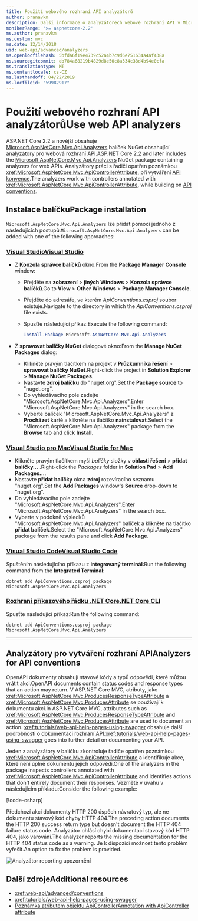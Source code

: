 ```yaml
---
title: Použití webového rozhraní API analyzátorů
author: pranavkm
description: Další informace o analyzátorech webové rozhraní API v Microsoft.AspNetCore.Mvc.Api.Analyzers.
monikerRange: '>= aspnetcore-2.2'
ms.author: pranavkm
ms.custom: mvc
ms.date: 12/14/2018
uid: web-api/advanced/analyzers
ms.openlocfilehash: 5bfda6f19e4739c52a4b7c9d6e751634a4af438a
ms.sourcegitcommit: eb784a68219b4829d8e50c8a334c38d4b94e0cfa
ms.translationtype: MT
ms.contentlocale: cs-CZ
ms.lasthandoff: 04/22/2019
ms.locfileid: "59982917"
---
```

# <a name="use-web-api-analyzers"></a><span data-ttu-id="f1d26-103">Použití webového rozhraní API analyzátorů</span><span class="sxs-lookup"><span data-stu-id="f1d26-103">Use web API analyzers</span></span>

<span data-ttu-id="f1d26-104">ASP.NET Core 2.2 a novější obsahuje [Microsoft.AspNetCore.Mvc.Api.Analyzers](https://www.nuget.org/packages/Microsoft.AspNetCore.Mvc.Api.Analyzers) balíček NuGet obsahující analyzátory pro webová rozhraní API.</span><span class="sxs-lookup"><span data-stu-id="f1d26-104">ASP.NET Core 2.2 and later includes the [Microsoft.AspNetCore.Mvc.Api.Analyzers](https://www.nuget.org/packages/Microsoft.AspNetCore.Mvc.Api.Analyzers) NuGet package containing analyzers for web APIs.</span></span> <span data-ttu-id="f1d26-105">Analyzátory práci s řadiči opatřen poznámkou <xref:Microsoft.AspNetCore.Mvc.ApiControllerAttribute>, při vytváření [API konvence](xref:web-api/advanced/conventions).</span><span class="sxs-lookup"><span data-stu-id="f1d26-105">The analyzers work with controllers annotated with <xref:Microsoft.AspNetCore.Mvc.ApiControllerAttribute>, while building on [API conventions](xref:web-api/advanced/conventions).</span></span>

## <a name="package-installation"></a><span data-ttu-id="f1d26-106">Instalace balíčku</span><span class="sxs-lookup"><span data-stu-id="f1d26-106">Package installation</span></span>

<span data-ttu-id="f1d26-107">`Microsoft.AspNetCore.Mvc.Api.Analyzers` lze přidat pomocí jednoho z následujících postupů:</span><span class="sxs-lookup"><span data-stu-id="f1d26-107">`Microsoft.AspNetCore.Mvc.Api.Analyzers` can be added with one of the following approaches:</span></span>

### <a name="visual-studiotabvisual-studio"></a>[<span data-ttu-id="f1d26-108">Visual Studio</span><span class="sxs-lookup"><span data-stu-id="f1d26-108">Visual Studio</span></span>](#tab/visual-studio)

* <span data-ttu-id="f1d26-109">Z **Konzola správce balíčků** okno:</span><span class="sxs-lookup"><span data-stu-id="f1d26-109">From the **Package Manager Console** window:</span></span>
  * <span data-ttu-id="f1d26-110">Přejděte na **zobrazení** > **jiných Windows** > **Konzola správce balíčků**.</span><span class="sxs-lookup"><span data-stu-id="f1d26-110">Go to **View** > **Other Windows** > **Package Manager Console**.</span></span>
  * <span data-ttu-id="f1d26-111">Přejděte do adresáře, ve kterém *ApiConventions.csproj* soubor existuje.</span><span class="sxs-lookup"><span data-stu-id="f1d26-111">Navigate to the directory in which the *ApiConventions.csproj* file exists.</span></span>
  * <span data-ttu-id="f1d26-112">Spusťte následující příkaz:</span><span class="sxs-lookup"><span data-stu-id="f1d26-112">Execute the following command:</span></span>

    ```powershell
    Install-Package Microsoft.AspNetCore.Mvc.Api.Analyzers
    ```

* <span data-ttu-id="f1d26-113">Z **spravovat balíčky NuGet** dialogové okno:</span><span class="sxs-lookup"><span data-stu-id="f1d26-113">From the **Manage NuGet Packages** dialog:</span></span>
  * <span data-ttu-id="f1d26-114">Klikněte pravým tlačítkem na projekt v **Průzkumníka řešení** > **spravovat balíčky NuGet**.</span><span class="sxs-lookup"><span data-stu-id="f1d26-114">Right-click the project in **Solution Explorer** > **Manage NuGet Packages**.</span></span>
  * <span data-ttu-id="f1d26-115">Nastavte **zdroj balíčku** do "nuget.org".</span><span class="sxs-lookup"><span data-stu-id="f1d26-115">Set the **Package source** to "nuget.org".</span></span>
  * <span data-ttu-id="f1d26-116">Do vyhledávacího pole zadejte "Microsoft.AspNetCore.Mvc.Api.Analyzers".</span><span class="sxs-lookup"><span data-stu-id="f1d26-116">Enter "Microsoft.AspNetCore.Mvc.Api.Analyzers" in the search box.</span></span>
  * <span data-ttu-id="f1d26-117">Vyberte balíček "Microsoft.AspNetCore.Mvc.Api.Analyzers" z **Procházet** kartě a klikněte na tlačítko **nainstalovat**.</span><span class="sxs-lookup"><span data-stu-id="f1d26-117">Select the "Microsoft.AspNetCore.Mvc.Api.Analyzers" package from the **Browse** tab and click **Install**.</span></span>

### <a name="visual-studio-for-mactabvisual-studio-mac"></a>[<span data-ttu-id="f1d26-118">Visual Studio pro Mac</span><span class="sxs-lookup"><span data-stu-id="f1d26-118">Visual Studio for Mac</span></span>](#tab/visual-studio-mac)

* <span data-ttu-id="f1d26-119">Klikněte pravým tlačítkem myši *balíčky* složky v **oblasti řešení** > **přidat balíčky...** .</span><span class="sxs-lookup"><span data-stu-id="f1d26-119">Right-click the *Packages* folder in **Solution Pad** > **Add Packages...**.</span></span>
* <span data-ttu-id="f1d26-120">Nastavte **přidat balíčky** okna **zdroj** rozevíracího seznamu "nuget.org".</span><span class="sxs-lookup"><span data-stu-id="f1d26-120">Set the **Add Packages** window's **Source** drop-down to "nuget.org".</span></span>
* <span data-ttu-id="f1d26-121">Do vyhledávacího pole zadejte "Microsoft.AspNetCore.Mvc.Api.Analyzers".</span><span class="sxs-lookup"><span data-stu-id="f1d26-121">Enter "Microsoft.AspNetCore.Mvc.Api.Analyzers" in the search box.</span></span>
* <span data-ttu-id="f1d26-122">Vyberte v podokně výsledků "Microsoft.AspNetCore.Mvc.Api.Analyzers" balíček a klikněte na tlačítko **přidat balíček**.</span><span class="sxs-lookup"><span data-stu-id="f1d26-122">Select the "Microsoft.AspNetCore.Mvc.Api.Analyzers" package from the results pane and click **Add Package**.</span></span>

### <a name="visual-studio-codetabvisual-studio-code"></a>[<span data-ttu-id="f1d26-123">Visual Studio Code</span><span class="sxs-lookup"><span data-stu-id="f1d26-123">Visual Studio Code</span></span>](#tab/visual-studio-code)

<span data-ttu-id="f1d26-124">Spuštěním následujícího příkazu z **integrovaný terminál**:</span><span class="sxs-lookup"><span data-stu-id="f1d26-124">Run the following command from the **Integrated Terminal**:</span></span>

```console
dotnet add ApiConventions.csproj package Microsoft.AspNetCore.Mvc.Api.Analyzers
```

### <a name="net-core-clitabnetcore-cli"></a>[<span data-ttu-id="f1d26-125">Rozhraní příkazového řádku .NET Core</span><span class="sxs-lookup"><span data-stu-id="f1d26-125">.NET Core CLI</span></span>](#tab/netcore-cli)

<span data-ttu-id="f1d26-126">Spusťte následující příkaz:</span><span class="sxs-lookup"><span data-stu-id="f1d26-126">Run the following command:</span></span>

```console
dotnet add ApiConventions.csproj package Microsoft.AspNetCore.Mvc.Api.Analyzers
```

---

## <a name="analyzers-for-api-conventions"></a><span data-ttu-id="f1d26-127">Analyzátory pro vytváření rozhraní API</span><span class="sxs-lookup"><span data-stu-id="f1d26-127">Analyzers for API conventions</span></span>

<span data-ttu-id="f1d26-128">OpenAPI dokumenty obsahují stavové kódy a typů odpovědi, které můžou vrátit akci.</span><span class="sxs-lookup"><span data-stu-id="f1d26-128">OpenAPI documents contain status codes and response types that an action may return.</span></span> <span data-ttu-id="f1d26-129">V ASP.NET Core MVC, atributy, jako <xref:Microsoft.AspNetCore.Mvc.ProducesResponseTypeAttribute> a <xref:Microsoft.AspNetCore.Mvc.ProducesAttribute> se používají k dokumentu akci.</span><span class="sxs-lookup"><span data-stu-id="f1d26-129">In ASP.NET Core MVC, attributes such as <xref:Microsoft.AspNetCore.Mvc.ProducesResponseTypeAttribute> and <xref:Microsoft.AspNetCore.Mvc.ProducesAttribute> are used to document an action.</span></span> <span data-ttu-id="f1d26-130"><xref:tutorials/web-api-help-pages-using-swagger> obsahuje další podrobnosti o dokumentaci rozhraní API.</span><span class="sxs-lookup"><span data-stu-id="f1d26-130"><xref:tutorials/web-api-help-pages-using-swagger> goes into further detail on documenting your API.</span></span>

<span data-ttu-id="f1d26-131">Jeden z analyzátory v balíčku zkontroluje řadiče opatřen poznámkou <xref:Microsoft.AspNetCore.Mvc.ApiControllerAttribute> a identifikuje akce, které není úplně dokumentu jejich odpovědi.</span><span class="sxs-lookup"><span data-stu-id="f1d26-131">One of the analyzers in the package inspects controllers annotated with <xref:Microsoft.AspNetCore.Mvc.ApiControllerAttribute> and identifies actions that don't entirely document their responses.</span></span> <span data-ttu-id="f1d26-132">Vezměte v úvahu v následujícím příkladu:</span><span class="sxs-lookup"><span data-stu-id="f1d26-132">Consider the following example:</span></span>

[!code-csharp[](conventions/sample/Controllers/ContactsController.cs?name=missing404docs&highlight=9)]

<span data-ttu-id="f1d26-133">Předchozí akci dokumenty HTTP 200 úspěch návratový typ, ale ne dokumentu stavový kód chyby HTTP 404.</span><span class="sxs-lookup"><span data-stu-id="f1d26-133">The preceding action documents the HTTP 200 success return type but doesn't document the HTTP 404 failure status code.</span></span> <span data-ttu-id="f1d26-134">Analyzátor ohlásí chybí dokumentaci stavový kód HTTP 404, jako varování.</span><span class="sxs-lookup"><span data-stu-id="f1d26-134">The analyzer reports the missing documentation for the HTTP 404 status code as a warning.</span></span> <span data-ttu-id="f1d26-135">Je k dispozici možnost tento problém vyřešit.</span><span class="sxs-lookup"><span data-stu-id="f1d26-135">An option to fix the problem is provided.</span></span>

![Analyzátor reporting upozornění](conventions/_static/Analyzer.gif)

## <a name="additional-resources"></a><span data-ttu-id="f1d26-137">Další zdroje</span><span class="sxs-lookup"><span data-stu-id="f1d26-137">Additional resources</span></span>

* <xref:web-api/advanced/conventions>
* <xref:tutorials/web-api-help-pages-using-swagger>
* [<span data-ttu-id="f1d26-138">Poznámka atributem objektu ApiController</span><span class="sxs-lookup"><span data-stu-id="f1d26-138">Annotation with ApiController attribute</span></span>](xref:web-api/index#annotation-with-apicontroller-attribute)
